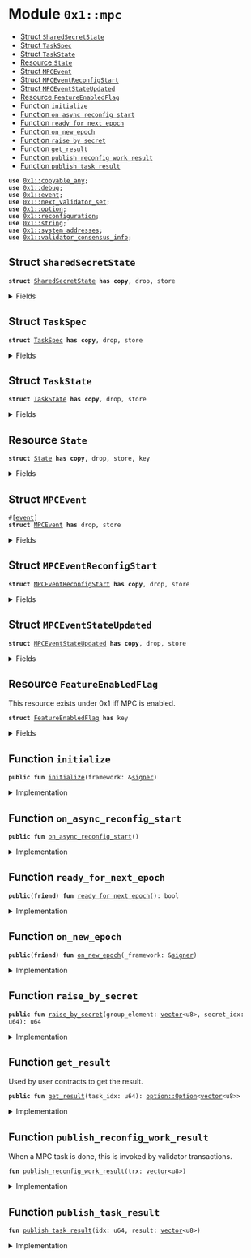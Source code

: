 
<a id="0x1_mpc"></a>

# Module `0x1::mpc`



-  [Struct `SharedSecretState`](#0x1_mpc_SharedSecretState)
-  [Struct `TaskSpec`](#0x1_mpc_TaskSpec)
-  [Struct `TaskState`](#0x1_mpc_TaskState)
-  [Resource `State`](#0x1_mpc_State)
-  [Struct `MPCEvent`](#0x1_mpc_MPCEvent)
-  [Struct `MPCEventReconfigStart`](#0x1_mpc_MPCEventReconfigStart)
-  [Struct `MPCEventStateUpdated`](#0x1_mpc_MPCEventStateUpdated)
-  [Resource `FeatureEnabledFlag`](#0x1_mpc_FeatureEnabledFlag)
-  [Function `initialize`](#0x1_mpc_initialize)
-  [Function `on_async_reconfig_start`](#0x1_mpc_on_async_reconfig_start)
-  [Function `ready_for_next_epoch`](#0x1_mpc_ready_for_next_epoch)
-  [Function `on_new_epoch`](#0x1_mpc_on_new_epoch)
-  [Function `raise_by_secret`](#0x1_mpc_raise_by_secret)
-  [Function `get_result`](#0x1_mpc_get_result)
-  [Function `publish_reconfig_work_result`](#0x1_mpc_publish_reconfig_work_result)
-  [Function `publish_task_result`](#0x1_mpc_publish_task_result)


<pre><code><b>use</b> <a href="../../aptos-stdlib/doc/copyable_any.md#0x1_copyable_any">0x1::copyable_any</a>;
<b>use</b> <a href="../../aptos-stdlib/doc/debug.md#0x1_debug">0x1::debug</a>;
<b>use</b> <a href="event.md#0x1_event">0x1::event</a>;
<b>use</b> <a href="next_validator_set.md#0x1_next_validator_set">0x1::next_validator_set</a>;
<b>use</b> <a href="../../aptos-stdlib/../move-stdlib/doc/option.md#0x1_option">0x1::option</a>;
<b>use</b> <a href="reconfiguration.md#0x1_reconfiguration">0x1::reconfiguration</a>;
<b>use</b> <a href="../../aptos-stdlib/../move-stdlib/doc/string.md#0x1_string">0x1::string</a>;
<b>use</b> <a href="system_addresses.md#0x1_system_addresses">0x1::system_addresses</a>;
<b>use</b> <a href="validator_consensus_info.md#0x1_validator_consensus_info">0x1::validator_consensus_info</a>;
</code></pre>



<a id="0x1_mpc_SharedSecretState"></a>

## Struct `SharedSecretState`



<pre><code><b>struct</b> <a href="mpc.md#0x1_mpc_SharedSecretState">SharedSecretState</a> <b>has</b> <b>copy</b>, drop, store
</code></pre>



<details>
<summary>Fields</summary>


<dl>
<dt>
<code>transcript_for_cur_epoch: <a href="../../aptos-stdlib/../move-stdlib/doc/option.md#0x1_option_Option">option::Option</a>&lt;<a href="../../aptos-stdlib/../move-stdlib/doc/vector.md#0x1_vector">vector</a>&lt;u8&gt;&gt;</code>
</dt>
<dd>

</dd>
<dt>
<code>transcript_for_next_epoch: <a href="../../aptos-stdlib/../move-stdlib/doc/option.md#0x1_option_Option">option::Option</a>&lt;<a href="../../aptos-stdlib/../move-stdlib/doc/vector.md#0x1_vector">vector</a>&lt;u8&gt;&gt;</code>
</dt>
<dd>

</dd>
</dl>


</details>

<a id="0x1_mpc_TaskSpec"></a>

## Struct `TaskSpec`



<pre><code><b>struct</b> <a href="mpc.md#0x1_mpc_TaskSpec">TaskSpec</a> <b>has</b> <b>copy</b>, drop, store
</code></pre>



<details>
<summary>Fields</summary>


<dl>
<dt>
<code>group_element: <a href="../../aptos-stdlib/../move-stdlib/doc/vector.md#0x1_vector">vector</a>&lt;u8&gt;</code>
</dt>
<dd>

</dd>
<dt>
<code>secret_idx: u64</code>
</dt>
<dd>

</dd>
</dl>


</details>

<a id="0x1_mpc_TaskState"></a>

## Struct `TaskState`



<pre><code><b>struct</b> <a href="mpc.md#0x1_mpc_TaskState">TaskState</a> <b>has</b> <b>copy</b>, drop, store
</code></pre>



<details>
<summary>Fields</summary>


<dl>
<dt>
<code>task: <a href="mpc.md#0x1_mpc_TaskSpec">mpc::TaskSpec</a></code>
</dt>
<dd>

</dd>
<dt>
<code>result: <a href="../../aptos-stdlib/../move-stdlib/doc/option.md#0x1_option_Option">option::Option</a>&lt;<a href="../../aptos-stdlib/../move-stdlib/doc/vector.md#0x1_vector">vector</a>&lt;u8&gt;&gt;</code>
</dt>
<dd>

</dd>
</dl>


</details>

<a id="0x1_mpc_State"></a>

## Resource `State`



<pre><code><b>struct</b> <a href="mpc.md#0x1_mpc_State">State</a> <b>has</b> <b>copy</b>, drop, store, key
</code></pre>



<details>
<summary>Fields</summary>


<dl>
<dt>
<code>shared_secrets: <a href="../../aptos-stdlib/../move-stdlib/doc/vector.md#0x1_vector">vector</a>&lt;<a href="mpc.md#0x1_mpc_SharedSecretState">mpc::SharedSecretState</a>&gt;</code>
</dt>
<dd>
 Currently only has 1 secret: the main secret.
</dd>
<dt>
<code>tasks: <a href="../../aptos-stdlib/../move-stdlib/doc/vector.md#0x1_vector">vector</a>&lt;<a href="mpc.md#0x1_mpc_TaskState">mpc::TaskState</a>&gt;</code>
</dt>
<dd>
 The user request queue.
 mpc todo: scale with Table/BigVector.
</dd>
</dl>


</details>

<a id="0x1_mpc_MPCEvent"></a>

## Struct `MPCEvent`



<pre><code>#[<a href="event.md#0x1_event">event</a>]
<b>struct</b> <a href="mpc.md#0x1_mpc_MPCEvent">MPCEvent</a> <b>has</b> drop, store
</code></pre>



<details>
<summary>Fields</summary>


<dl>
<dt>
<code>variant: <a href="../../aptos-stdlib/doc/copyable_any.md#0x1_copyable_any_Any">copyable_any::Any</a></code>
</dt>
<dd>

</dd>
</dl>


</details>

<a id="0x1_mpc_MPCEventReconfigStart"></a>

## Struct `MPCEventReconfigStart`



<pre><code><b>struct</b> <a href="mpc.md#0x1_mpc_MPCEventReconfigStart">MPCEventReconfigStart</a> <b>has</b> <b>copy</b>, drop, store
</code></pre>



<details>
<summary>Fields</summary>


<dl>
<dt>
<code>epoch: u64</code>
</dt>
<dd>

</dd>
<dt>
<code><a href="next_validator_set.md#0x1_next_validator_set">next_validator_set</a>: <a href="../../aptos-stdlib/../move-stdlib/doc/vector.md#0x1_vector">vector</a>&lt;<a href="validator_consensus_info.md#0x1_validator_consensus_info_ValidatorConsensusInfo">validator_consensus_info::ValidatorConsensusInfo</a>&gt;</code>
</dt>
<dd>

</dd>
</dl>


</details>

<a id="0x1_mpc_MPCEventStateUpdated"></a>

## Struct `MPCEventStateUpdated`



<pre><code><b>struct</b> <a href="mpc.md#0x1_mpc_MPCEventStateUpdated">MPCEventStateUpdated</a> <b>has</b> <b>copy</b>, drop, store
</code></pre>



<details>
<summary>Fields</summary>


<dl>
<dt>
<code>epoch: u64</code>
</dt>
<dd>

</dd>
<dt>
<code>new_state: <a href="mpc.md#0x1_mpc_State">mpc::State</a></code>
</dt>
<dd>

</dd>
</dl>


</details>

<a id="0x1_mpc_FeatureEnabledFlag"></a>

## Resource `FeatureEnabledFlag`

This resource exists under 0x1 iff MPC is enabled.


<pre><code><b>struct</b> <a href="mpc.md#0x1_mpc_FeatureEnabledFlag">FeatureEnabledFlag</a> <b>has</b> key
</code></pre>



<details>
<summary>Fields</summary>


<dl>
<dt>
<code>dummy_field: bool</code>
</dt>
<dd>

</dd>
</dl>


</details>

<a id="0x1_mpc_initialize"></a>

## Function `initialize`



<pre><code><b>public</b> <b>fun</b> <a href="mpc.md#0x1_mpc_initialize">initialize</a>(framework: &<a href="../../aptos-stdlib/../move-stdlib/doc/signer.md#0x1_signer">signer</a>)
</code></pre>



<details>
<summary>Implementation</summary>


<pre><code><b>public</b> <b>fun</b> <a href="mpc.md#0x1_mpc_initialize">initialize</a>(framework: &<a href="../../aptos-stdlib/../move-stdlib/doc/signer.md#0x1_signer">signer</a>) {
    <a href="system_addresses.md#0x1_system_addresses_assert_aptos_framework">system_addresses::assert_aptos_framework</a>(framework);
    <b>if</b> (!<b>exists</b>&lt;<a href="mpc.md#0x1_mpc_State">State</a>&gt;(@aptos_framework)) {
        <b>let</b> state = <a href="mpc.md#0x1_mpc_State">State</a> {
            shared_secrets: <a href="../../aptos-stdlib/../move-stdlib/doc/vector.md#0x1_vector">vector</a>[],
            tasks: <a href="../../aptos-stdlib/../move-stdlib/doc/vector.md#0x1_vector">vector</a>[],
        };
        <b>move_to</b>(framework, state);
        <b>move_to</b>(framework, <a href="mpc.md#0x1_mpc_FeatureEnabledFlag">FeatureEnabledFlag</a> {}); //<a href="mpc.md#0x1_mpc">mpc</a> todo: this needs <b>to</b> be pulled out <b>as</b> part of mpc_config, just like <a href="randomness_config.md#0x1_randomness_config">randomness_config</a>.
    }
}
</code></pre>



</details>

<a id="0x1_mpc_on_async_reconfig_start"></a>

## Function `on_async_reconfig_start`



<pre><code><b>public</b> <b>fun</b> <a href="mpc.md#0x1_mpc_on_async_reconfig_start">on_async_reconfig_start</a>()
</code></pre>



<details>
<summary>Implementation</summary>


<pre><code><b>public</b> <b>fun</b> <a href="mpc.md#0x1_mpc_on_async_reconfig_start">on_async_reconfig_start</a>() {
    <b>if</b> (<b>exists</b>&lt;<a href="mpc.md#0x1_mpc_FeatureEnabledFlag">FeatureEnabledFlag</a>&gt;(@aptos_framework)) {
        <a href="../../aptos-stdlib/doc/debug.md#0x1_debug_print">debug::print</a>(&utf8(b"0722 - emitting <a href="mpc.md#0x1_mpc">mpc</a> <a href="event.md#0x1_event">event</a>"));
        <b>let</b> <a href="event.md#0x1_event">event</a> = <a href="mpc.md#0x1_mpc_MPCEventReconfigStart">MPCEventReconfigStart</a> {
            epoch: <a href="reconfiguration.md#0x1_reconfiguration_current_epoch">reconfiguration::current_epoch</a>(),
            <a href="next_validator_set.md#0x1_next_validator_set">next_validator_set</a>: <a href="next_validator_set.md#0x1_next_validator_set_load">next_validator_set::load</a>(),
        };
        emit(<a href="mpc.md#0x1_mpc_MPCEvent">MPCEvent</a> { variant: <a href="../../aptos-stdlib/doc/copyable_any.md#0x1_copyable_any_pack">copyable_any::pack</a>(<a href="event.md#0x1_event">event</a>)});
    }
}
</code></pre>



</details>

<a id="0x1_mpc_ready_for_next_epoch"></a>

## Function `ready_for_next_epoch`



<pre><code><b>public</b>(<b>friend</b>) <b>fun</b> <a href="mpc.md#0x1_mpc_ready_for_next_epoch">ready_for_next_epoch</a>(): bool
</code></pre>



<details>
<summary>Implementation</summary>


<pre><code><b>public</b>(<b>friend</b>) <b>fun</b> <a href="mpc.md#0x1_mpc_ready_for_next_epoch">ready_for_next_epoch</a>(): bool <b>acquires</b> <a href="mpc.md#0x1_mpc_State">State</a> {
    <b>if</b> (!<b>exists</b>&lt;<a href="mpc.md#0x1_mpc_FeatureEnabledFlag">FeatureEnabledFlag</a>&gt;(@aptos_framework)) {
        <a href="../../aptos-stdlib/doc/debug.md#0x1_debug_print">debug::print</a>(&utf8(b"0722 - <a href="mpc.md#0x1_mpc">mpc</a> ready 0"));
        <b>return</b> <b>true</b>
    };

    <b>if</b> (!<b>exists</b>&lt;<a href="mpc.md#0x1_mpc_State">State</a>&gt;(@aptos_framework)) {
        <a href="../../aptos-stdlib/doc/debug.md#0x1_debug_print">debug::print</a>(&utf8(b"0722 - <a href="mpc.md#0x1_mpc">mpc</a> not ready 1"));
        <b>return</b> <b>false</b>
    };

    <b>let</b> state = <b>borrow_global</b>&lt;<a href="mpc.md#0x1_mpc_State">State</a>&gt;(@aptos_framework);
    <b>let</b> num_secrets = <a href="../../aptos-stdlib/../move-stdlib/doc/vector.md#0x1_vector_length">vector::length</a>(&state.shared_secrets);
    <b>if</b> (num_secrets == 0) {
        <a href="../../aptos-stdlib/doc/debug.md#0x1_debug_print">debug::print</a>(&utf8(b"0722 - <a href="mpc.md#0x1_mpc">mpc</a> not ready 2"));
        <b>return</b> <b>false</b>
    };

    <b>let</b> secret_state = <a href="../../aptos-stdlib/../move-stdlib/doc/vector.md#0x1_vector_borrow">vector::borrow</a>(&state.shared_secrets, 0);
    <b>let</b> maybe_trx = &secret_state.transcript_for_next_epoch;
    <b>if</b> (<a href="../../aptos-stdlib/../move-stdlib/doc/option.md#0x1_option_is_none">option::is_none</a>(maybe_trx)) {
        <a href="../../aptos-stdlib/doc/debug.md#0x1_debug_print">debug::print</a>(&utf8(b"0722 - <a href="mpc.md#0x1_mpc">mpc</a> not ready 3"));
        <b>return</b> <b>false</b>
    };

    <a href="../../aptos-stdlib/doc/debug.md#0x1_debug_print">debug::print</a>(&utf8(b"0722 - <a href="mpc.md#0x1_mpc">mpc</a> ready 4"));
    <b>true</b>
}
</code></pre>



</details>

<a id="0x1_mpc_on_new_epoch"></a>

## Function `on_new_epoch`



<pre><code><b>public</b>(<b>friend</b>) <b>fun</b> <a href="mpc.md#0x1_mpc_on_new_epoch">on_new_epoch</a>(_framework: &<a href="../../aptos-stdlib/../move-stdlib/doc/signer.md#0x1_signer">signer</a>)
</code></pre>



<details>
<summary>Implementation</summary>


<pre><code><b>public</b>(<b>friend</b>) <b>fun</b> <a href="mpc.md#0x1_mpc_on_new_epoch">on_new_epoch</a>(_framework: &<a href="../../aptos-stdlib/../move-stdlib/doc/signer.md#0x1_signer">signer</a>) <b>acquires</b> <a href="mpc.md#0x1_mpc_State">State</a> {
    //<a href="mpc.md#0x1_mpc">mpc</a> todo: should clean up <a href="../../aptos-stdlib/doc/any.md#0x1_any">any</a> in-progress session states.
    <b>let</b> state = <b>borrow_global_mut</b>&lt;<a href="mpc.md#0x1_mpc_State">State</a>&gt;(@aptos_framework);
    <b>let</b> main_secret_state = <a href="../../aptos-stdlib/../move-stdlib/doc/vector.md#0x1_vector_borrow_mut">vector::borrow_mut</a>(&<b>mut</b> state.shared_secrets, 0);
    <b>let</b> trx = <a href="../../aptos-stdlib/../move-stdlib/doc/option.md#0x1_option_extract">option::extract</a>(&<b>mut</b> main_secret_state.transcript_for_next_epoch);
    main_secret_state.transcript_for_cur_epoch = <a href="../../aptos-stdlib/../move-stdlib/doc/option.md#0x1_option_some">option::some</a>(trx);
}
</code></pre>



</details>

<a id="0x1_mpc_raise_by_secret"></a>

## Function `raise_by_secret`



<pre><code><b>public</b> <b>fun</b> <a href="mpc.md#0x1_mpc_raise_by_secret">raise_by_secret</a>(group_element: <a href="../../aptos-stdlib/../move-stdlib/doc/vector.md#0x1_vector">vector</a>&lt;u8&gt;, secret_idx: u64): u64
</code></pre>



<details>
<summary>Implementation</summary>


<pre><code><b>public</b> <b>fun</b> <a href="mpc.md#0x1_mpc_raise_by_secret">raise_by_secret</a>(group_element: <a href="../../aptos-stdlib/../move-stdlib/doc/vector.md#0x1_vector">vector</a>&lt;u8&gt;, secret_idx: u64): u64 <b>acquires</b> <a href="mpc.md#0x1_mpc_State">State</a> {
    //<a href="mpc.md#0x1_mpc">mpc</a> todo: validate group_element
    <b>let</b> task_spec = <a href="mpc.md#0x1_mpc_TaskSpec">TaskSpec</a> {
        group_element,
        secret_idx
    };

    <b>let</b> task_state = <a href="mpc.md#0x1_mpc_TaskState">TaskState</a> {
        task: task_spec,
        result: <a href="../../aptos-stdlib/../move-stdlib/doc/option.md#0x1_option_none">option::none</a>(),
    };
    <b>let</b> state = <b>borrow_global_mut</b>&lt;<a href="mpc.md#0x1_mpc_State">State</a>&gt;(@aptos_framework);
    <b>let</b> task_idx = <a href="../../aptos-stdlib/../move-stdlib/doc/vector.md#0x1_vector_length">vector::length</a>(&state.tasks);
    <a href="../../aptos-stdlib/../move-stdlib/doc/vector.md#0x1_vector_push_back">vector::push_back</a>(&<b>mut</b> state.tasks, task_state);

    <b>let</b> <a href="event.md#0x1_event">event</a> = <a href="mpc.md#0x1_mpc_MPCEventStateUpdated">MPCEventStateUpdated</a> {
        epoch: <a href="reconfiguration.md#0x1_reconfiguration_current_epoch">reconfiguration::current_epoch</a>(),
        new_state: *state,
    };
    emit(<a href="mpc.md#0x1_mpc_MPCEvent">MPCEvent</a> { variant: <a href="../../aptos-stdlib/doc/copyable_any.md#0x1_copyable_any_pack">copyable_any::pack</a>(<a href="event.md#0x1_event">event</a>)});

    task_idx
}
</code></pre>



</details>

<a id="0x1_mpc_get_result"></a>

## Function `get_result`

Used by user contracts to get the result.


<pre><code><b>public</b> <b>fun</b> <a href="mpc.md#0x1_mpc_get_result">get_result</a>(task_idx: u64): <a href="../../aptos-stdlib/../move-stdlib/doc/option.md#0x1_option_Option">option::Option</a>&lt;<a href="../../aptos-stdlib/../move-stdlib/doc/vector.md#0x1_vector">vector</a>&lt;u8&gt;&gt;
</code></pre>



<details>
<summary>Implementation</summary>


<pre><code><b>public</b> <b>fun</b> <a href="mpc.md#0x1_mpc_get_result">get_result</a>(task_idx: u64): Option&lt;<a href="../../aptos-stdlib/../move-stdlib/doc/vector.md#0x1_vector">vector</a>&lt;u8&gt;&gt; <b>acquires</b> <a href="mpc.md#0x1_mpc_State">State</a> {
    <a href="../../aptos-stdlib/../move-stdlib/doc/vector.md#0x1_vector_borrow">vector::borrow</a>(&<b>mut</b> <b>borrow_global_mut</b>&lt;<a href="mpc.md#0x1_mpc_State">State</a>&gt;(@aptos_framework).tasks, task_idx).result
}
</code></pre>



</details>

<a id="0x1_mpc_publish_reconfig_work_result"></a>

## Function `publish_reconfig_work_result`

When a MPC task is done, this is invoked by validator transactions.


<pre><code><b>fun</b> <a href="mpc.md#0x1_mpc_publish_reconfig_work_result">publish_reconfig_work_result</a>(trx: <a href="../../aptos-stdlib/../move-stdlib/doc/vector.md#0x1_vector">vector</a>&lt;u8&gt;)
</code></pre>



<details>
<summary>Implementation</summary>


<pre><code><b>fun</b> <a href="mpc.md#0x1_mpc_publish_reconfig_work_result">publish_reconfig_work_result</a>(trx: <a href="../../aptos-stdlib/../move-stdlib/doc/vector.md#0x1_vector">vector</a>&lt;u8&gt;) <b>acquires</b> <a href="mpc.md#0x1_mpc_State">State</a> {
    <a href="../../aptos-stdlib/doc/debug.md#0x1_debug_print">debug::print</a>(&utf8(b"0720 - publish_reconfig_work_result: begin"));
    <b>let</b> state = <b>borrow_global_mut</b>&lt;<a href="mpc.md#0x1_mpc_State">State</a>&gt;(@aptos_framework);
    <b>let</b> secret_state = <a href="../../aptos-stdlib/../move-stdlib/doc/vector.md#0x1_vector_borrow_mut">vector::borrow_mut</a>(&<b>mut</b> state.shared_secrets, 0);
    <b>if</b> (<a href="../../aptos-stdlib/../move-stdlib/doc/option.md#0x1_option_is_none">option::is_none</a>(&secret_state.transcript_for_next_epoch)) {
        <a href="../../aptos-stdlib/doc/debug.md#0x1_debug_print">debug::print</a>(&utf8(b"0720 - publish_reconfig_work_result: <b>apply</b>"));
        secret_state.transcript_for_next_epoch = <a href="../../aptos-stdlib/../move-stdlib/doc/option.md#0x1_option_some">option::some</a>(trx);
    };
    <a href="../../aptos-stdlib/doc/debug.md#0x1_debug_print">debug::print</a>(&utf8(b"0720 - publish_reconfig_work_result: end"));
}
</code></pre>



</details>

<a id="0x1_mpc_publish_task_result"></a>

## Function `publish_task_result`



<pre><code><b>fun</b> <a href="mpc.md#0x1_mpc_publish_task_result">publish_task_result</a>(idx: u64, result: <a href="../../aptos-stdlib/../move-stdlib/doc/vector.md#0x1_vector">vector</a>&lt;u8&gt;)
</code></pre>



<details>
<summary>Implementation</summary>


<pre><code><b>fun</b> <a href="mpc.md#0x1_mpc_publish_task_result">publish_task_result</a>(idx: u64, result: <a href="../../aptos-stdlib/../move-stdlib/doc/vector.md#0x1_vector">vector</a>&lt;u8&gt;) <b>acquires</b> <a href="mpc.md#0x1_mpc_State">State</a> {
    <a href="../../aptos-stdlib/doc/debug.md#0x1_debug_print">debug::print</a>(&utf8(b"0720 - publish_task_result: begin"));
    <b>let</b> state = <b>borrow_global_mut</b>&lt;<a href="mpc.md#0x1_mpc_State">State</a>&gt;(@aptos_framework);
    <b>let</b> task_state = <a href="../../aptos-stdlib/../move-stdlib/doc/vector.md#0x1_vector_borrow_mut">vector::borrow_mut</a>(&<b>mut</b> state.tasks, idx);
    <b>if</b> (<a href="../../aptos-stdlib/../move-stdlib/doc/option.md#0x1_option_is_none">option::is_none</a>(&task_state.result)) {
        <a href="../../aptos-stdlib/doc/debug.md#0x1_debug_print">debug::print</a>(&utf8(b"0720 - publish_task_result: <b>apply</b>"));
        task_state.result = <a href="../../aptos-stdlib/../move-stdlib/doc/option.md#0x1_option_some">option::some</a>(result);
    };
    <a href="../../aptos-stdlib/doc/debug.md#0x1_debug_print">debug::print</a>(&utf8(b"0720 - publish_task_result: end"));
}
</code></pre>



</details>


[move-book]: https://aptos.dev/move/book/SUMMARY
